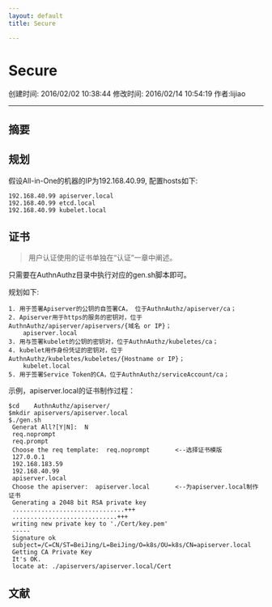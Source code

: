 ```yaml
---
layout: default
title: Secure

---
```


# Secure
创建时间: 2016/02/02 10:38:44  修改时间: 2016/02/14 10:54:19 作者:lijiao

----

## 摘要

## 规划

假设All-in-One的机器的IP为192.168.40.99, 配置hosts如下:

	192.168.40.99 apiserver.local
	192.168.40.99 etcd.local
	192.168.40.99 kubelet.local

## 证书

>用户认证使用的证书单独在“认证”一章中阐述。

只需要在AuthnAuthz目录中执行对应的gen.sh脚本即可。

规划如下:

	1. 用于签署Apiserver的公钥的自签署CA， 位于AuthnAuthz/apiserver/ca；
	2. Apiserver用于https的服务的密钥对，位于AuthnAuthz/apiserver/apiservers/{域名 or IP}；
		apiserver.local
	3. 用与签署kubelet的公钥的密钥对，位于AuthnAuthz/kubeletes/ca；
	4. kubelet用作身份凭证的密钥对，位于AuthnAuthz/kubeletes/kubeletes/{Hostname or IP}；
		kubelet.local
	5. 用于签署Service Token的CA，位于AuthnAuthz/serviceAccount/ca；

示例，apiserver.local的证书制作过程：

	$cd    AuthnAuthz/apiserver/
	$mkdir apiservers/apiserver.local
	$./gen.sh
	 Generat All?[Y|N]:  N
	 req.noprompt
	 req.prompt
	 Choose the req template:  req.noprompt       <--选择证书模版
	 127.0.0.1
	 192.168.183.59
	 192.168.40.99
	 apiserver.local
	 Choose the apiserver:  apiserver.local       <--为apiserver.local制作证书
	 Generating a 2048 bit RSA private key
	 ...............................+++
	 .............................+++
	 writing new private key to './Cert/key.pem'
	 -----
	 Signature ok
	 subject=/C=CN/ST=BeiJing/L=BeiJing/O=k8s/OU=k8s/CN=apiserver.local
	 Getting CA Private Key
	 It's OK.
	 locate at: ./apiservers/apiserver.local/Cert 

## 文献

